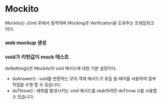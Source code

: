 # Mockito

Mockito는 JUnit 위에서 동작하며 Mocking과 Verification을 도와주는 프레임워크이다.
### web mockup 생성


### void가 리턴값이 mock 테스트
doNothing()은 Mockito의 void 메서드에 대한 기본 설정이다.
- doAnswer() : void를 반환하는 모의 객체 메서드가 호출 될 때이를 사용하여 일부 작업을 수행 할 수 있습니다. 
- doThrow() : 예외를 발생시키는 void 메서드를 stub하려면 doThrow ()를 사용할 수 있습니다.
